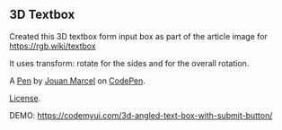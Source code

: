 3D Textbox
----------
Created this 3D textbox form input box as part of the article image for https://rgb.wiki/textbox

It uses transform: rotate for the sides and for the overall rotation.

A [Pen](https://codepen.io/jouanmarcel/pen/Powbrgq) by [Jouan Marcel](https://codepen.io/jouanmarcel) on [CodePen](https://codepen.io).

[License](https://codepen.io/jouanmarcel/pen/Powbrgq/license).


DEMO: https://codemyui.com/3d-angled-text-box-with-submit-button/
